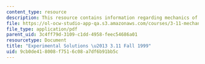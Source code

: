 ```yaml
---
content_type: resource
description: This resource contains information regarding mechanics of materials.
file: https://ol-ocw-studio-app-qa.s3.amazonaws.com/courses/3-11-mechanics-of-materials-fall-1999/9cb0de418008f7516c08a7df6b91bb5c_MIT3_11F99_expt.pdf
file_type: application/pdf
parent_uid: 3c4ff79d-3109-c1dd-4958-feec54686a01
resourcetype: Document
title: "Experimental Solutions \u2013 3.11 Fall 1999"
uid: 9cb0de41-8008-f751-6c08-a7df6b91bb5c
---
```

